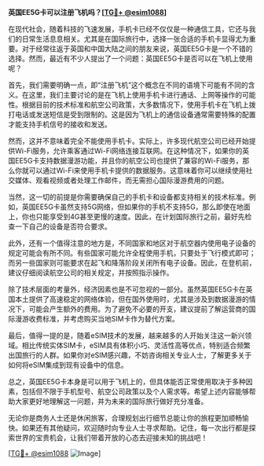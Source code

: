 **英国EE5G卡可以注册飞机吗？[[TG💪+ @esim1088](https://t.me/s/esim1088)]**

在现代社会，随着科技的飞速发展，手机卡已经不仅仅是一种通信工具，它还与我们的日常生活息息相关。尤其是在国际旅行中，选择一张合适的手机卡显得尤为重要。对于经常往返于英国和中国大陆之间的朋友来说，英国EE5G卡是一个不错的选择。然而，最近有不少人提出了一个问题：英国EE5G卡是否可以在飞机上使用呢？

首先，我们需要明确一点，即“注册飞机”这个概念在不同的语境下可能有不同的含义。在这里，我们主要讨论的是在飞机上使用手机卡进行通话、上网等操作的可能性。根据目前的技术标准和航空公司政策，大多数情况下，使用手机卡在飞机上拨打电话或发送短信是受到限制的。这是因为飞机上的通信设备通常需要特殊的配置才能支持手机信号的接收和发送。

然而，这并不意味着完全不能使用手机卡。实际上，许多现代航空公司已经开始提供Wi-Fi服务，允许乘客通过Wi-Fi网络连接互联网。在这种情况下，如果你的英国EE5G卡支持数据漫游功能，并且你的航空公司也提供了兼容的Wi-Fi服务，那么你就可以通过Wi-Fi来使用手机卡提供的数据服务。这意味着你可以继续使用社交媒体、观看视频或者处理工作邮件，而无需担心国际漫游费用的问题。

当然，这一切的前提是你需要确保自己的手机卡和设备都支持相关的技术标准。例如，英国EE5G卡虽然支持5G网络，但如果你的手机不支持5G，那么即使在地面上，你也只能享受到4G甚至更慢的速度。因此，在计划国际旅行之前，最好先检查一下自己的设备是否符合要求。

此外，还有一个值得注意的地方是，不同国家和地区对于航空器内使用电子设备的规定可能会有所不同。有些国家可能允许全程使用手机，只要处于飞行模式即可；而另一些国家则可能要求在起飞和降落阶段关闭所有电子设备。因此，在登机前，建议仔细阅读航空公司的相关规定，并按照指示操作。

除了技术层面的考量外，经济因素也是不可忽视的一部分。虽然英国EE5G卡在英国本土提供了高速稳定的网络体验，但在国外使用时，尤其是涉及到数据漫游的情况下，可能会产生额外的费用。为了避免不必要的开支，建议提前了解运营商的国际漫游收费标准，并考虑购买当地SIM卡作为替代方案。

最后，值得一提的是，随着eSIM技术的发展，越来越多的人开始关注这一新兴领域。相比传统实体SIM卡，eSIM具有体积小巧、灵活性高等优点，特别适合频繁出国旅行的人群。如果你对eSIM感兴趣，不妨咨询相关专业人士，了解更多关于如何将eSIM集成到现有设备中的信息。

总之，英国EE5G卡本身是可以用于飞机上的，但具体能否正常使用取决于多种因素，包括但不限于手机型号、航空公司政策以及个人需求等。希望上述内容能够帮助大家更好地理解这一问题，并为未来的国际旅行做好充分准备。

无论你是商务人士还是休闲旅客，合理规划出行细节总能让你的旅程更加顺畅愉快。如果还有其他疑问，欢迎随时向专业人士寻求帮助。记住，每一次出行都是探索世界的宝贵机会，让我们带着开放的心态去迎接未知的挑战吧！

[[TG💪+ @esim1088](https://t.me/s/esim1088) ![Image](https://i.postimg.cc/4NQfJmqS/Snipaste-2025-05-13-00-14-12.png)]